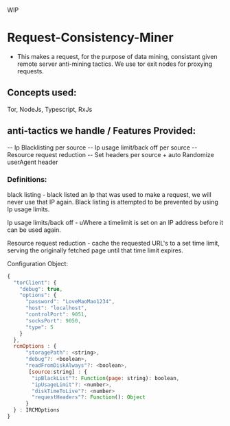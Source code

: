 WIP

# Request-Consistency-Miner
- This makes a request, for the purpose of data mining, consistant given remote server anti-mining tactics. We use tor exit nodes for proxying requests.

## Concepts used:
Tor, NodeJs, Typescript, RxJs

## anti-tactics we handle / Features Provided:
-- Ip Blacklisting per source
-- Ip usage limit/back off per source
-- Resource request reduction
-- Set headers per source + auto Randomize userAgent header


### Definitions:
black listing - black listed an Ip that was used to make a request, we will never use that IP again.
Black listing is attempted to be prevented by using Ip usage limits. 

Ip usage limits/back off - uWhere a timelimit is set on an IP address before it can be used again.

Resource request reduction - cache the requested URL's to a set time limit, serving the originally fetched page until that time limit expires.                          

Configuration Object:

```javascript
{
  "torClient": {
    "debug": true,
    "options": {
      "password": "LoveMaoMao1234",
      "host": "localhost",
      "controlPort": 9051,
      "socksPort": 9050,
      "type": 5
    }
  },
  rcmOptions : {
      "storagePath": <string>,
      "debug"?: <boolean>,
      "readFromDiskAlways"?: <boolean>,
       [source:string] : {
        "ipBlackList"?: Function(page: string): boolean,
        "ipUsageLimit"?: <number>,
        "diskTimeToLive"?: <number>
        "requestHeaders"?: Function(): Object
      }
  } : IRCMOptions
}
```
